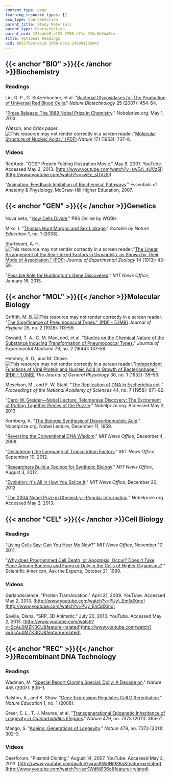 ```yaml
---
content_type: page
learning_resource_types: []
ocw_type: CourseSection
parent_title: Study Materials
parent_type: CourseSection
parent_uid: 126eabb9-a122-2700-d71e-37dc5b9ba54e
title: Optional Readings
uid: 0d11f024-0c16-3d98-8ce1-24596123e042
---
```


{{< anchor "BIO" >}}{{< /anchor >}}Biochemistry
-----------------------------------------------

### Readings

Liu, Q. P., G. Sulzenbacher, et al. "[Bacterial Glycosidases for The Production of Universal Red Blood Cells](http://dx.doi.org/10.1038/nbt1298)." _Nature Biotechnology_ 25 (2007): 454–64.

"[Press Release: The 1989 Nobel Prize in Chemistry](http://www.nobelprize.org/nobel_prizes/chemistry/laureates/1989/press.html)." Nobelprize.org. May 1, 2013.

Watson, and Crick paper. ![This resource may not render correctly in a screen reader.](/images/inacessible.gif)"[Molecular Structure of Nucleic Acids." (PDF)](http://www.nature.com/nature/dna50/watsoncrick.pdf) _Nature_ 171 (1953): 737–8.

### Videos

RedAndr. "GCSF Protein Folding Illustration Movie." May 8, 2007. YouTube. Accessed May 2, 2013. [http://www.youtube.com/watch?v=swEc\_sUVz5I](http://www.youtube.com/watch?v=swEc_sUVz5I)

"[Animation: Feedback Inhibition of Biochemical Pathways](http://highered.mcgraw-hill.com/sites/0072943696/student_view0/chapter2/animation__feedback_inhibition_of_biochemical_pathways.html)." Essentials of Anatomy & Physiology, McGraw-Hill Higher Education, 2007.

{{< anchor "GEN" >}}{{< /anchor >}}Genetics
-------------------------------------------

Nova beta, "[How Cells Divide](http://www.pbs.org/wgbh/nova/body/how-cells-divide.html)," PBS Online by WGBH.

Miko, I. "[Thomas Hunt Morgan and Sex Linkage](http://www.nature.com/scitable/topicpage/thomas-hunt-morgan-and-sex-linkage-452)." _Scitable by Nature Education_ 1, no. 1 (2008).

Sturtevant, A. H. ![This resource may not render correctly in a screen reader.](/images/inacessible.gif)"[The Linear Arrangement of Six Sex-Linked Factors in Drosophila, as Shown by Their Mode of Association." (PDF)](http://www.esp.org/foundations/genetics/classical/holdings/s/ahs-13.pdf) _Journal of Experimental Zoology_ 14 (1913): 43–59.

"[Possible Role for Huntington's Gene Discovered](http://web.mit.edu/newsoffice/2013/possible-role-for-huntingtons-gene-discovered-0116.html)." _MIT News Office_, January 16, 2013.

{{< anchor "MOL" >}}{{< /anchor >}}Molecular Biology
----------------------------------------------------

Griffith, M. B. ![This resource may not render correctly in a screen reader.](/images/inacessible.gif)"[The Significance of Pneumococcal Types." (PDF - 5.1MB)](http://www.ncbi.nlm.nih.gov/pmc/articles/PMC2167760/pdf/jhyg00267-0003.pdf) _Journal of Hygiene_ 25, no. 2 (1928): 113–59.

Oswald, T. A., C. M. MacLeod, et al. "[Studies on the Chemical Nature of the Substance Inducing Transformation of Pneumococcal Types](http://www.ncbi.nlm.nih.gov/pmc/articles/PMC2135445/)." _Journal of Experimental Medicine_ 79, no. 2 (1944): 137–58.

Hershey, A. D., and M. Chase. ![This resource may not render correctly in a screen reader.](/images/inacessible.gif)"[Independent Functions of Viral Protein and Nucleic Acid in Growth of Bacteriophage." (PDF - 1.0MB)](http://jgp.rupress.org/content/36/1/39.full.pdf+html) _The Journal of General Physiology_ 36, no. 1 (1952): 39–56.

Meselson, M., and F. W. Stahl. "[The Replication of DNA in Escherichia coli](http://www.ncbi.nlm.nih.gov/pmc/articles/PMC528642/)." _Proceedings of the National Academy of Sciences_ 44, no. 7 (1958): 671–82.

"[Carol W. Greider—Nobel Lecture: Telomerase Discovery: The Excitement of Putting Together Pieces of the Puzzle](http://www.nobelprize.org/nobel_prizes/medicine/laureates/2009/greider-lecture.html)." Nobelprize.org. Accessed May 2, 2013.

Kornberg, A. "[The Biologic Synthesis of Deoxyribonucleic Acid](http://www.nobelprize.org/nobel_prizes/medicine/laureates/1959/kornberg-lecture.html?print=1)." Nobelprize.org. Nobel Lecture, December 11, 1959.

"[Reversing the Conventional DNA Wisdom](http://web.mit.edu/newsoffice/2008/reverse-dna-1204.html)." _MIT News Office_, December 4, 2008.

"[Deciphering the Language of Transcription Factors](http://web.mit.edu/newsoffice/2012/deciphering-the-language-of-transcription-factors-0910.html)." _MIT News Office_, September 10, 2012.

"[Researchers Build a Toolbox for Synthetic Biology](http://web.mit.edu/newsoffice/2012/synthetic-biology-tools-0803.html)." _MIT News Office_, August 3, 2012.

"[Evolution: It's All in How You Splice It](http://web.mit.edu/newsoffice/2012/rna-splicing-species-difference-1220.html)." _MIT News Office_, December 20, 2012.

"[The 2004 Nobel Prize in Chemistry—Popular Information](http://www.nobelprize.org/nobel_prizes/chemistry/laureates/2004/popular.html)." Nobelprize.org. Accessed May 2, 2013.

{{< anchor "CEL" >}}{{< /anchor >}}Cell Biology
-----------------------------------------------

### Readings

"[Living Cells Say: Can You Hear Me Now?](http://web.mit.edu/newsoffice/2011/cell-signaling-received-1117.html)" _MIT News Office_, November 17, 2011.

"[Why does Programmed Cell Death, or Apoptosis, Occur? Does It Take Place Among Bacteria and Fungi or Only in the Cells of Higher Organisms?](http://www.scientificamerican.com/article.cfm?id=why-does-programmed-cell) " Scientific American, Ask the Experts, October 21, 1999.

### Videos

Garlandscience. "Protein Translocation." April 21, 2009. YouTube. Accessed May 2, 2013. [http://www.youtube.com/watch?v=PUy\_Em5dXmc](http://www.youtube.com/watch?v=PUy_Em5dXmc)

Saville, Diana. "SRP, 3D Animatic." July 20, 2010. YouTube. Accessed May 2, 2013. [http://www.youtube.com/watch?v=ScAu0MZK3CU&feature=related](http://www.youtube.com/watch?v=ScAu0MZK3CU&feature=related)

{{< anchor "REC" >}}{{< /anchor >}}Recombinant DNA Technology
-------------------------------------------------------------

### Readings

Wadman, M. "[Special Report Cloning Special: Dolly: A Decade on](http://dx.doi.org/10.1038/445800a)." _Nature_ 445 (2007): 800–1.

Ralston, A., and K. Shaw. "[Gene Expression Regulates Cell Differentiation](http://www.nature.com/scitable/topicpage/gene-expression-regulates-cell-differentiation-931)." _Nature Education_ 1, no. 1 (2008).

Greer, E. L., T. J. Maures, et al. "[Transgenerational Epigenetic Inheritance of Longevity in _Caenorhabditis Elegans_](http://dx.doi.org/10.1038/nature10572)." _Nature_ 479, no. 7373 (2011): 365–71.

Mango, S. "[Ageing: Generations of Longevity](http://dx.doi.org/10.1038/479302a)." _Nature_ 479, no. 7373 (2011): 302–3.

### Videos

Deerforum. "Plasmid Cloning." August 14, 2007. YouTube. Accessed May 2, 2013. [http://www.youtube.com/watch?v=acKWdNj936o&feature=related](http://www.youtube.com/watch?v=acKWdNj936o&feature=related)